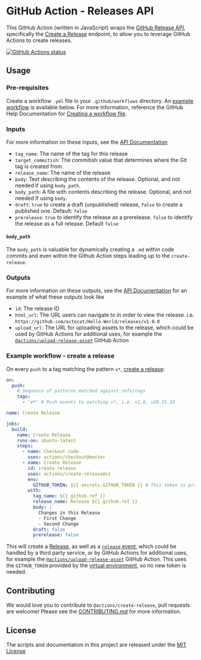 # GitHub Action - Releases API
This GitHub Action (written in JavaScript) wraps the [GitHub Release API](https://developer.github.com/v3/repos/releases/), specifically the [Create a Release](https://developer.github.com/v3/repos/releases/#create-a-release) endpoint, to allow you to leverage GitHub Actions to create releases.

<a href="https://github.com/actions/create-release"><img alt="GitHub Actions status" src="https://github.com/actions/create-release/workflows/Tests/badge.svg"></a>

## Usage
### Pre-requisites
Create a workflow `.yml` file in your `.github/workflows` directory. An [example workflow](#example-workflow---create-a-release) is available below. For more information, reference the GitHub Help Documentation for [Creating a workflow file](https://help.github.com/en/articles/configuring-a-workflow#creating-a-workflow-file).

### Inputs
For more information on these inputs, see the [API Documentation](https://developer.github.com/v3/repos/releases/#input)

- `tag_name`: The name of the tag for this release
- `target_commitish`: The commitish value that determines where the Git tag is created from.
- `release_name`: The name of the release
- `body`: Text describing the contents of the release. Optional, and not needed if using `body_path`.
- `body_path`: A file with contents describing the release. Optional, and not needed if using `body`.
- `draft`: `true` to create a draft (unpublished) release, `false` to create a published one. Default: `false`
- `prerelease`: `true` to identify the release as a prerelease. `false` to identify the release as a full release. Default `false`

#### `body_path`
The `body_path` is valuable for dynamically creating a `.md` within code commits and even within the Github Action steps leading up to the `create-release`.

### Outputs
For more information on these outputs, see the [API Documentation](https://developer.github.com/v3/repos/releases/#response-4) for an example of what these outputs look like

- `id`: The release ID
- `html_url`: The URL users can navigate to in order to view the release. i.e. `https://github.com/octocat/Hello-World/releases/v1.0.0`
- `upload_url`: The URL for uploading assets to the release, which could be used by GitHub Actions for additional uses, for example the [`@actions/upload-release-asset`](https://www.github.com/actions/upload-release-asset) GitHub Action

### Example workflow - create a release
On every `push` to a tag matching the pattern `v*`, [create a release](https://developer.github.com/v3/repos/releases/#create-a-release):

```yaml
on:
  push:
    # Sequence of patterns matched against refs/tags
    tags:
      - 'v*' # Push events to matching v*, i.e. v1.0, v20.15.10

name: Create Release

jobs:
  build:
    name: Create Release
    runs-on: ubuntu-latest
    steps:
      - name: Checkout code
        uses: actions/checkout@master
      - name: Create Release
        id: create_release
        uses: actions/create-release@v1
        env:
          GITHUB_TOKEN: ${{ secrets.GITHUB_TOKEN }} # This token is provided by Actions, you do not need to create your own token
        with:
          tag_name: ${{ github.ref }}
          release_name: Release ${{ github.ref }}
          body: |
            Changes in this Release
            - First Change
            - Second Change
          draft: false
          prerelease: false
```

This will create a [Release](https://help.github.com/en/articles/creating-releases), as well as a [`release` event](https://developer.github.com/v3/activity/events/types/#releaseevent), which could be handled by a third party service, or by GitHub Actions for additional uses, for example the [`@actions/upload-release-asset`](https://www.github.com/actions/upload-release-asset) GitHub Action. This uses the `GITHUB_TOKEN` provided by the [virtual environment](https://help.github.com/en/github/automating-your-workflow-with-github-actions/virtual-environments-for-github-actions#github_token-secret), so no new token is needed.

## Contributing
We would love you to contribute to `@actions/create-release`, pull requests are welcome! Please see the [CONTRIBUTING.md](CONTRIBUTING.md) for more information.

## License
The scripts and documentation in this project are released under the [MIT License](LICENSE)
